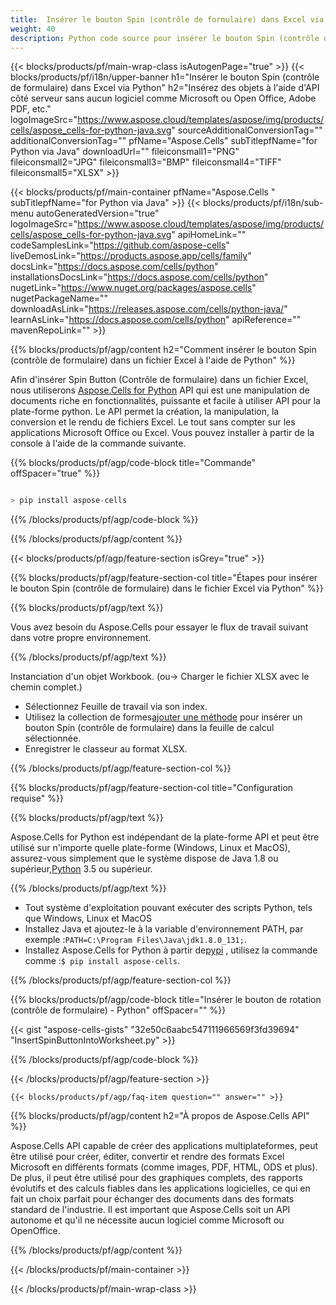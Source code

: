 ```yaml
---
title:  Insérer le bouton Spin (contrôle de formulaire) dans Excel via Python
weight: 40
description: Python code source pour insérer le bouton Spin (contrôle de formulaire) dans Excel.
---
```

{{< blocks/products/pf/main-wrap-class isAutogenPage="true" >}}
{{< blocks/products/pf/i18n/upper-banner h1="Insérer le bouton Spin (contrôle de formulaire) dans Excel via Python" h2="Insérez des objets à l\'aide d\'API côté serveur sans aucun logiciel comme Microsoft ou Open Office, Adobe PDF, etc." logoImageSrc="https://www.aspose.cloud/templates/aspose/img/products/cells/aspose_cells-for-python-java.svg" sourceAdditionalConversionTag="" additionalConversionTag="" pfName="Aspose.Cells" subTitlepfName="for Python via Java" downloadUrl="" fileiconsmall1="PNG" fileiconsmall2="JPG" fileiconsmall3="BMP" fileiconsmall4="TIFF" fileiconsmall5="XLSX" >}}

{{< blocks/products/pf/main-container pfName="Aspose.Cells " subTitlepfName="for Python via Java" >}}
{{< blocks/products/pf/i18n/sub-menu autoGeneratedVersion="true" logoImageSrc="https://www.aspose.cloud/templates/aspose/img/products/cells/aspose_cells-for-python-java.svg" apiHomeLink="" codeSamplesLink="https://github.com/aspose-cells" liveDemosLink="https://products.aspose.app/cells/family" docsLink="https://docs.aspose.com/cells/python" installationsDocsLink="https://docs.aspose.com/cells/python" nugetLink="https://www.nuget.org/packages/aspose.cells" nugetPackageName="" downloadAsLink="https://releases.aspose.com/cells/python-java/" learnAsLink="https://docs.aspose.com/cells/python" apiReference="" mavenRepoLink="" >}}

{{% blocks/products/pf/agp/content h2="Comment insérer le bouton Spin (contrôle de formulaire) dans un fichier Excel à l\'aide de Python" %}}

 Afin d'insérer Spin Button (Contrôle de formulaire) dans un fichier Excel, nous utiliserons
 [Aspose.Cells for Python](https://pypi.org/project/aspose-cells/) 
 API qui est une manipulation de documents riche en fonctionnalités, puissante et facile à utiliser API pour la plate-forme python. Le API permet la création, la manipulation, la conversion et le rendu de fichiers Excel. Le tout sans compter sur les applications Microsoft Office ou Excel. Vous pouvez installer à partir de la console à l'aide de la commande suivante.

{{% blocks/products/pf/agp/code-block title="Commande" offSpacer="true" %}}

```cs

> pip install aspose-cells

```

{{% /blocks/products/pf/agp/code-block %}}

{{% /blocks/products/pf/agp/content %}}

{{< blocks/products/pf/agp/feature-section isGrey="true" >}}

{{% blocks/products/pf/agp/feature-section-col title="Étapes pour insérer le bouton Spin (contrôle de formulaire) dans le fichier Excel via Python" %}}

{{% blocks/products/pf/agp/text %}}

Vous avez besoin du Aspose.Cells pour essayer le flux de travail suivant dans votre propre environnement.

{{% /blocks/products/pf/agp/text %}}

Instanciation d'un objet Workbook. (ou-> Charger le fichier XLSX avec le chemin complet.)
+ Sélectionnez Feuille de travail via son index.
 + Utilisez la collection de formes[ajouter une méthode](https://reference.aspose.com/cells/java/com.aspose.cells/shapecollection#addSpinner(int,%20int,%20int,%20int,%20int,%20int)) pour insérer un bouton Spin (contrôle de formulaire) dans la feuille de calcul sélectionnée.
+ Enregistrer le classeur au format XLSX.

{{% /blocks/products/pf/agp/feature-section-col %}}

{{% blocks/products/pf/agp/feature-section-col title="Configuration requise" %}}

{{% blocks/products/pf/agp/text %}}

 Aspose.Cells for Python est indépendant de la plate-forme API et peut être utilisé sur n'importe quelle plate-forme (Windows, Linux et MacOS), assurez-vous simplement que le système dispose de Java 1.8 ou supérieur,[Python](https://www.python.org/downloads/) 3.5 ou supérieur.
 
{{% /blocks/products/pf/agp/text %}}

-  Tout système d'exploitation pouvant exécuter des scripts Python, tels que Windows, Linux et MacOS
-  Installez Java et ajoutez-le à la variable d'environnement PATH, par exemple :<code>PATH=C:\Program Files\Java\jdk1.8.0_131;</code>.
-  Installez Aspose.Cells for Python à partir de<a href="https://pypi.org/project/aspose-cells/">pypi</a> , utilisez la commande comme :<code>$ pip install aspose-cells</code>.

{{% /blocks/products/pf/agp/feature-section-col %}}

{{% blocks/products/pf/agp/code-block title="Insérer le bouton de rotation (contrôle de formulaire) - Python" offSpacer="" %}}

{{< gist "aspose-cells-gists" "32e50c6aabc547111966569f3fd39694" "InsertSpinButtonIntoWorksheet.py" >}}

{{% /blocks/products/pf/agp/code-block %}}

{{< /blocks/products/pf/agp/feature-section >}}

    {{< blocks/products/pf/agp/faq-item question="" answer="" >}}
 

<!-- aboutfile Starts -->

{{% blocks/products/pf/agp/content h2="À propos de Aspose.Cells API" %}}

Aspose.Cells API capable de créer des applications multiplateformes, peut être utilisé pour créer, éditer, convertir et rendre des formats Excel Microsoft en différents formats (comme images, PDF, HTML, ODS et plus). De plus, il peut être utilisé pour des graphiques complets, des rapports évolutifs et des calculs fiables dans les applications logicielles, ce qui en fait un choix parfait pour échanger des documents dans des formats standard de l'industrie. Il est important que Aspose.Cells soit un API autonome et qu'il ne nécessite aucun logiciel comme Microsoft ou OpenOffice.

{{% /blocks/products/pf/agp/content %}}



<!-- aboutfile Ends -->
<!--
{{< blocks/products/pf/agp/other-supported-section title="Other Supported Splitting Formats" subTitle="Using C#, One can also split large file into chunks of many other file formats including." >}}

{{< blocks/products/pf/agp/other-supported-section-item href="https://products.aspose.com/cells/net/splitter/ods/" name="ODS" description="OpenDocument Spreadsheet File" >}}
{{< blocks/products/pf/agp/other-supported-section-item href="https://products.aspose.com/cells/net/splitter/xls/" name="XLS" description="Excel Binary Format" >}}
{{< blocks/products/pf/agp/other-supported-section-item href="https://products.aspose.com/cells/net/splitter/xlsb/" name="XLSB" description="Binary Excel Workbook File" >}}
{{< blocks/products/pf/agp/other-supported-section-item href="https://products.aspose.com/cells/net/splitter/xlsm/" name="XLSM" description="Spreadsheet File" >}}

{{< /blocks/products/pf/agp/other-supported-section >}}

-->

{{< /blocks/products/pf/main-container >}}
    
{{< /blocks/products/pf/main-wrap-class >}}

